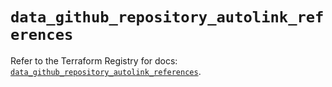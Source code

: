 # `data_github_repository_autolink_references`

Refer to the Terraform Registry for docs: [`data_github_repository_autolink_references`](https://registry.terraform.io/providers/integrations/github/6.2.0/docs/data-sources/repository_autolink_references).
